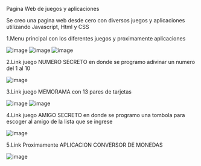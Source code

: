 Pagina Web de juegos y aplicaciones 

Se creo una pagina web desde cero con diversos juegos y aplicaciones utilizando Javascript, Html y CSS

1.Menu principal con los diferentes juegos y proximamente aplicaciones

![image](https://github.com/user-attachments/assets/15961f1d-ccbe-4fdc-9a6c-99aba62c0b13)
![image](https://github.com/user-attachments/assets/54c8c4a9-7281-4bb7-b377-efbbaff01bb8)
![image](https://github.com/user-attachments/assets/4ae06168-3730-4780-be03-cda623f77854)

2.Link juego NUMERO SECRETO en donde se programo adivinar un numero del 1 al 10 

![image](https://github.com/user-attachments/assets/6575c1cc-00e4-43b9-9eaf-110f5080c56f)

3.Link juego MEMORAMA con 13 pares de tarjetas 

![image](https://github.com/user-attachments/assets/7c15d5e3-5f2e-4f21-afa9-41d9e5e38694)
![image](https://github.com/user-attachments/assets/0f908a35-964f-4472-8a28-968c434e8cc4)

4.Link juego AMIGO SECRETO en donde se programo una tombola para escoger al amigo de la lista que se ingrese

![image](https://github.com/user-attachments/assets/9bf0e3ea-6681-4539-81c8-84b615fa4b51)

5.Link Proximamente APLICACION CONVERSOR DE MONEDAS

![image](https://github.com/user-attachments/assets/089d070b-a630-4788-8aa9-1b7ddd2c200d)
